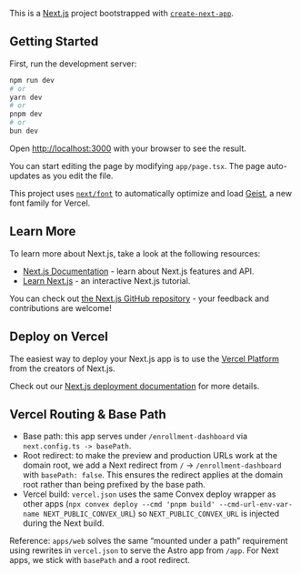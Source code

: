 This is a [Next.js](https://nextjs.org) project bootstrapped with [`create-next-app`](https://nextjs.org/docs/app/api-reference/cli/create-next-app).

## Getting Started

First, run the development server:

```bash
npm run dev
# or
yarn dev
# or
pnpm dev
# or
bun dev
```

Open [http://localhost:3000](http://localhost:3000) with your browser to see the result.

You can start editing the page by modifying `app/page.tsx`. The page auto-updates as you edit the file.

This project uses [`next/font`](https://nextjs.org/docs/app/building-your-application/optimizing/fonts) to automatically optimize and load [Geist](https://vercel.com/font), a new font family for Vercel.

## Learn More

To learn more about Next.js, take a look at the following resources:

- [Next.js Documentation](https://nextjs.org/docs) - learn about Next.js features and API.
- [Learn Next.js](https://nextjs.org/learn) - an interactive Next.js tutorial.

You can check out [the Next.js GitHub repository](https://github.com/vercel/next.js) - your feedback and contributions are welcome!

## Deploy on Vercel

The easiest way to deploy your Next.js app is to use the [Vercel Platform](https://vercel.com/new?utm_medium=default-template&filter=next.js&utm_source=create-next-app&utm_campaign=create-next-app-readme) from the creators of Next.js.

Check out our [Next.js deployment documentation](https://nextjs.org/docs/app/building-your-application/deploying) for more details.

## Vercel Routing & Base Path

- Base path: this app serves under `/enrollment-dashboard` via `next.config.ts -> basePath`.
- Root redirect: to make the preview and production URLs work at the domain root, we add a Next redirect from `/` → `/enrollment-dashboard` with `basePath: false`. This ensures the redirect applies at the domain root rather than being prefixed by the base path.
- Vercel build: `vercel.json` uses the same Convex deploy wrapper as other apps (`npx convex deploy --cmd 'pnpm build' --cmd-url-env-var-name NEXT_PUBLIC_CONVEX_URL`) so `NEXT_PUBLIC_CONVEX_URL` is injected during the Next build.

Reference: `apps/web` solves the same “mounted under a path” requirement using rewrites in `vercel.json` to serve the Astro app from `/app`. For Next apps, we stick with `basePath` and a root redirect.
